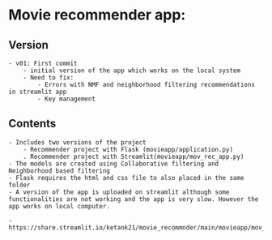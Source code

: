 # Movie recommender app:

## Version
	- v01: First commit 
		- initial version of the app which works on the local system
		- Need to fix:
			- Errors with NMF and neighborhood filtering recommendations in streamlit app
			- Key management

## Contents
	- Includes two versions of the project 
		- Recommender project with Flask (movieapp/application.py)
		. Recommender project with Streamlit(movieapp/mov_rec_app.py)
	- The models are created using Collaborative filtering and Neighborhood based filtering
	- Flask requires the html and css file to also placed in the same folder
	- A version of the app is uploaded on streamlit although some functionalities are not working and the app is very slow. However the app works on local computer. 
	
	- https://share.streamlit.io/ketank21/movie_recommnder/main/movieapp/mov_rec_app.py
	
